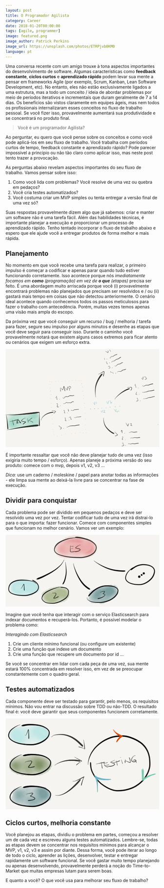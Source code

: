 ```yaml
---
layout: post
title: O Programador Agilista
category: Career
date: 2018-01-20T00:00:00
tags: [agile, programmer]
image: featured.png
image_author: Patrick Perkins
image_url: https://unsplash.com/photos/ETRPjvb0KM0
language: pt
---
```


Uma conversa recente com um amigo trouxe à tona aspectos importantes do desenvolvimento de software. Algumas características como **feedback constante**, **ciclos curtos** e **aprendizado rápido** podem levar sua mente a pensar em frameworks Agile (por exemplo, Scrum, Kanban, Lean Software Development, etc). No entanto, eles não estão exclusivamente ligados a uma estrutura, mas a todo um conceito / ideia de abordar problemas por meio de períodos iterativos e incrementais que duram geralmente de 7 a 14 dias. Os benefícios são vistos claramente em equipes ágeis, mas nem todos os profissionais internalizaram esses conceitos no fluxo de trabalho pessoal. Se você fizer isso, provavelmente aumentará sua produtividade e se concentrará no produto final.

> Você é um programador Agilista?

Ao perguntar, eu quero que você pense sobre os conceitos e como você pode aplicá-los em seu fluxo de trabalho. Você trabalha com períodos curtos de tempo, feedback constante e aprendizado rápido? Pode parecer impossível a princípio ou não tão claro como aplicar isso, mas neste post tento trazer a provocação.

As perguntas abaixo revelam aspectos importantes do seu fluxo de trabalho. Vamos pensar sobre isso:

1. Como você lida com problemas? Você resolve de uma vez ou quebra em pedaços?
2. Você cria testes automatizados?
3. Você costuma criar um MVP simples ou tenta entregar a versão final de uma vez só?

Suas respostas provavelmente dizem algo que já sabemos: criar e manter um software não é uma tarefa fácil. Além das habilidades técnicas, é importante planejar a execução e proporcionar um processo de aprendizado rápido. Tenho tentado incorporar o fluxo de trabalho abaixo e espero que ele ajude você a entregar produtos de forma melhor e mais rápida.

## Planejamento

No momento em que você recebe uma tarefa para realizar, o primeiro impulso é começar a codificar e apenas parar quando tudo estiver funcionando corretamente. Isso acontece porque nós _imediatamente focamos em **como** (programação) em vez de **o que** (etapas)_ precisa ser feito. É uma abordagem muito arriscada porque você (i) provavelmente encontrará problemas não planejados que precisam ser resolvidos e / ou (ii) gastará mais tempo em coisas que não detectou anteriormente. O cenário ideal acontece quando conhecemos todos os passos meticulosos para fazer o trabalho com antecedência. Porém, muitas vezes temos apenas uma visão mais ampla do escopo.

Da próxima vez que você conseguir um recurso / bug / melhoria / tarefa para fazer, segure seu impulso por alguns minutos e desenhe as etapas que você deve seguir para conseguir isso. Durante o caminho você provavelmente notará que existem alguns casos extremos para ficar atento ou cenários que exigem um esforço extra.

![Planeje as etapas](./step1.png "Planeje as etapas")

É importante ressaltar que você não deve planejar tudo de uma vez (isso exigiria muito tempo / esforço). Apenas planeje a próxima versão do seu produto: comece com o mvp, depois v1, v2, v3 ...

_Dica:_ use um caderno / moleskine / papel para anotar todas as informações - ele limpa sua mente ao deixá-la livre para se concentrar na fase de execução.

## Dividir para conquistar

Cada problema pode ser dividido em pequenos pedaços e deve ser resolvido uma vez por vez. Tentar codificar tudo de uma vez irá distraí-lo para o que importa: fazer funcionar. Comece com componentes simples que funcionam no melhor cenário. Vamos ver um exemplo:

![Divida um problema em pequenas partes](./step2.png "Divida um problema em pequenas partes")

Imagine que você tenha que interagir com o serviço Elasticsearch para indexar documentos e recuperá-los. Portanto, é possível modelar o problema como:

_Interagindo com Elasticsearch_

1. Crie um cliente mínimo funcional (ou configure um existente)
2. Crie uma função que indexe um documento
3. Crie uma função que recupere um documento por id
   ...

Se você se concentrar em lidar com cada peça de uma vez, sua mente estará 100% concentrada em resolver isso, em vez de se preocupar constantemente com o quadro geral.

## Testes automatizados

Cada componente deve ser testado para garantir, pelo menos, os requisitos mínimos. Não vou entrar na discussão sobre TDD ou não-TDD. O resultado final é: você deve garantir que seus componentes funcionem corretamente.

![Testes automatizados](./step3.png "Testes automatizados")

## Ciclos curtos, melhoria constante

Você planejou as etapas, dividiu o problema em partes, começou a resolver um de cada vez e escreveu alguns testes automatizados. Lembre-se, todas as etapas devem se concentrar nos requisitos mínimos para alcançar o MVP, v1, v2, v3 e assim por diante. Dessa forma, você pode iterar ao longo de todo o ciclo, aprender as lições, desenvolver, testar e entregar rapidamente um software funcional. Se você gastar muito tempo planejando ou apenas desenvolvendo, provavelmente perderá a noção do Time-to-Market que muitas empresas lutam para serem boas.

E quanto a você? O que você usa para melhorar seu fluxo de trabalho?
